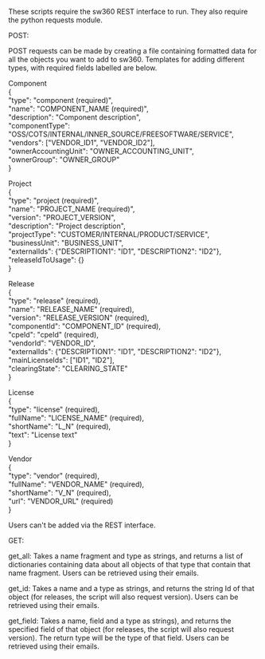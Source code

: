 These scripts require the sw360 REST interface to run.
They also require the python requests module.

POST:

POST requests can be made by creating a file containing formatted data for all the objects you want to add to sw360. Templates for adding different types, with required fields labelled are below.

Component  
{  
  "type": "component (required)",  
  "name": "COMPONENT_NAME (required)",  
  "description": "Component description",  
  "componentType": "OSS/COTS/INTERNAL/INNER_SOURCE/FREESOFTWARE/SERVICE",  
  "vendors": ["VENDOR_ID1", "VENDOR_ID2"],  
  "ownerAccountingUnit": "OWNER_ACCOUNTING_UNIT",  
  "ownerGroup": "OWNER_GROUP"  
}

Project  
{  
  "type": "project (required)",  
  "name": "PROJECT_NAME (required)",  
  "version": "PROJECT_VERSION",  
  "description": "Project description",  
  "projectType": "CUSTOMER/INTERNAL/PRODUCT/SERVICE",  
  "businessUnit": "BUSINESS_UNIT",  
  "externalIds": {"DESCRIPTION1": "ID1", "DESCRIPTION2": "ID2"},  
  "releaseIdToUsage": {}  
}

Release  
{  
  "type": "release" (required),  
  "name": "RELEASE_NAME" (required),  
  "version": "RELEASE_VERSION" (required),  
  "componentId": "COMPONENT_ID" (required),  
  "cpeId": "cpeId" (required),  
  "vendorId": "VENDOR_ID",  
  "externalIds": {"DESCRIPTION1": "ID1", "DESCRIPTION2": "ID2"},  
  "mainLicenseIds": ["ID1", "ID2"],  
  "clearingState": "CLEARING_STATE"  
}

License  
{  
  "type": "license" (required),  
  "fullName": "LICENSE_NAME" (required),  
  "shortName": "L_N" (required),  
  "text": "License text"  
}

Vendor  
{  
  "type": "vendor" (required),  
  "fullName": "VENDOR_NAME" (required),  
  "shortName": "V_N" (required),  
  "url": "VENDOR_URL" (required)  
}

Users can't be added via the REST interface.

GET:

get_all: Takes a name fragment and type as strings, and returns a list of dictionaries containing data about all objects of that type that contain that name fragment. Users can be retrieved using their emails.

get_id: Takes a name and a type as strings, and returns the string Id of that object (for releases, the script will also request version). Users can be retrieved using their emails.

get_field: Takes a name, field and a type as strings), and returns the specified field of that object (for releases, the script will also request version). The return type will be the type of that field. Users can be retrieved using their emails.



